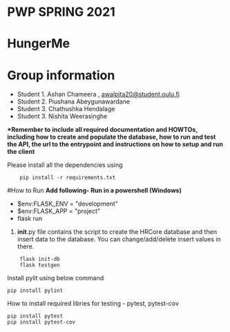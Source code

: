# PWP SPRING 2021
# HungerMe
# Group information
* Student 1. Ashan Chameera , awalpita20@student.oulu.fi
* Student 2. Piushana Abeygunawardane
* Student 3. Chathushka Hendalage 
* Student 3. Nishita Weerasinghe

__*Remember to include all required documentation and HOWTOs, including how to create and populate the database, how to run and test the API, the url to the entrypoint and instructions on how to setup and run the client__

Please install all the dependencies using
```  
    pip install -r requirements.txt
```


#How to Run
__Add following- Run in a powershell (Windows)__

* $env:FLASK_ENV = "development"
* $env:FLASK_APP = "project"
* flask run


1. __init__.py file contains the script to create the HRCore database and then insert data to the database. You can change/add/delete insert values in there.
```  
    flask init-db
    flask testgen
```

Install pylit using below command
```
pip install pylint
```


How to install required libries for testing - pytest, pytest-cov
```
pip install pytest
pip install pytest-cov
```




